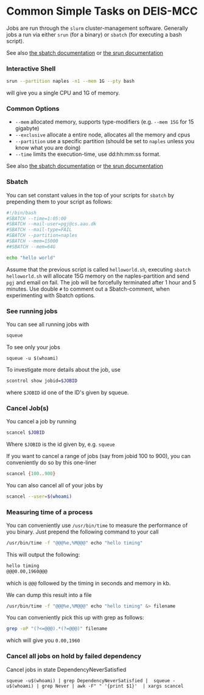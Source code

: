 # Common Simple Tasks on DEIS-MCC
Jobs are run through the `slurm` cluster-management software.
Generally jobs a run via either `srun` (for a binary) or `sbatch` (for executing a bash script).

See also [the sbatch documentation](https://slurm.schedmd.com/sbatch.html) or [the srun documentation](https://slurm.schedmd.com/srun.html)

### Interactive Shell
``` bash
srun --partition naples -n1 --mem 1G --pty bash
``` 
will give you a single CPU and 1G of memory.


### Common Options

 - `--mem` allocated memory, supports type-modifiers (e.g. `--mem 15G` for 15 gigabyte)
 - `--exclusive` allocate a entire node, allocates all the memory and cpus
 - `--partition` use a specific partition (should be set to `naples` unless you know what you are doing)
 - `--time` limits the execution-time, use dd:hh:mm:ss format.

See also [the sbatch documentation](https://slurm.schedmd.com/sbatch.html) or [the srun documentation](https://slurm.schedmd.com/srun.html)

### Sbatch
You can set constant values in the top of your scripts for `sbatch` by prepending them to your script as follows:

``` bash
#!/bin/bash
#SBATCH --time=1:05:00
#SBATCH --mail-user=pgj@cs.aau.dk
#SBATCH --mail-type=FAIL
#SBATCH --partition=naples
#SBATCH --mem=15000
##SBATCH --mem=64G

echo "hello world"

```
Assume that the previous script is called `helloworld.sh`, executing `sbatch helloworld.sh` will allocate 15G memory on the naples-partition and send `pgj` and email on fail. The job will be forcefully terminated after 1 hour and 5 minutes. Use double `#` to comment out a Sbatch-comment, when experimenting with Sbatch options.


### See running jobs
You can see all running jobs with
``` bash
squeue
```
To see only your jobs
``` 
squeue -u $(whoami)
``` 

To investigate more details about the job, use
``` bash
scontrol show jobid=$JOBID
```
where `$JOBID` id one of the ID's given by squeue.

### Cancel Job(s)
You cancel a job by running
``` bash
scancel $JOBID
```
Where `$JOBID` is the id given by, e.g. `squeue`

If you want to cancel a range of jobs (say from jobid 100 to 900), you can conveniently do so by this one-liner
``` bash
scancel {100..900}
```

You can also cancel all of your jobs by
``` bash
scancel --user=$(whoami)
```

### Measuring time of a process
You can conveniently use `/usr/bin/time` to measure the performance of you binary.
Just prepend the following command to your call

``` bash
/usr/bin/time -f "@@@%e,%M@@@" echo "hello timing"
```
This will output the following:

``` bash
hello timing
@@@0.00,1960@@@
```
which is `@@@` followed by the timing in seconds and memory in kb.

We can dump this result into a file

``` bash
/usr/bin/time -f "@@@%e,%M@@@" echo "hello timing" &> filename
```

You can conveniently pick this up with grep as follows:

``` bash
grep -oP "(?<=@@@).*(?=@@@)" filename
```

which will give you `0.00,1960`

### Cancel all jobs on hold by failed dependency 
Cancel jobs in state DependencyNeverSatisfied 

```
squeue -u$(whoami) | grep DependencyNeverSatisfied |  squeue -u$(whoami) | grep Never | awk -F" " '{print $1}'  | xargs scancel
```
